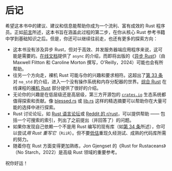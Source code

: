 # 后记

希望这本书中的建议、建议和信息能帮助你成为一个流利、富有成效的 Rust 程序员。正如[前言][preface]所述，这本书旨在涵盖此过程的第二步，在你从核心 Rust 参考书籍中学到基础知识之后。但是，你还可以继续往前走，也还有更多的探索方向：
- 这本书没有涉及异步 Rust，但对于高效、并发服务器端应用程序来说，这可能是需要的。[在线文档]提供了 `async` 的介绍，而即将出版的《[异步 Rust]》（由 Maxwell Flitton 和 Caroline Morton 撰写，O'Reilly，2024）可能也会有所帮助。
- 往另一个方向走，裸机 Rust 可能与你的兴趣和要求相符。这超出了[第 33 条]对 `no_std` 的介绍，进入一个没有操作系统和内存分配器的世界。[综合 Rust] 在线课程的[裸机 Rust] 部分提供了很好的介绍。
- 无论你的兴趣是在低层级还是高层级，第三方开源包的 [`crates.io`] 生态系统都值得探索和贡献。像 [blessed.rs] 或 [lib.rs] 这样的精选摘要可以帮助你在大量可能的选择中进行探索。
- Rust 讨论论坛，如 [Rust 语言论坛]或 [Reddit 的 r/rust]，可以提供帮助 —— 包括一个可搜索的索引，列出了之前提出（并回答了）的问题。
- 如果你发现自己依赖一个不是用 Rust 编写的现有库（如[第 34 条]所述），你可以尝试*用 Rust 重写它*（`RiiR`）。但不要[低估]重现久经测试、成熟的代码库所需的努力。
- 随着你在 Rust 方面变得更加熟练，Jon Gjengset 的《Rust for Rustaceans》（No Starch，2022）是高级 Rust 领域的重要参考。

祝你好运！


<!-- 参考链接 -->

[preface]: intro.md
[第 33 条]: chapter_6/item33-no-std.md
[第 34 条]: chapter_6/item34-ffi.md

[在线文档]: https://rust-lang.github.io/async-book/
[异步 Rust]: https://learning.oreilly.com/library/view/async-rust/9781098149086/
[综合 Rust]: https://google.github.io/comprehensive-rust
[裸机 Rust]: https://google.github.io/comprehensive-rust/bare-metal.html
[`crates.io`]: https://crates.io/
[blessed.rs]: https://blessed.rs/
[lib.rs]: https://lib.rs/
[Rust 语言论坛]: https://users.rust-lang.org/
[Reddit 的 r/rust]: https://reddit.com/r/rust
[低估]: https://www.joelonsoftware.com/2000/04/06/things-you-should-never-do-part-i/
